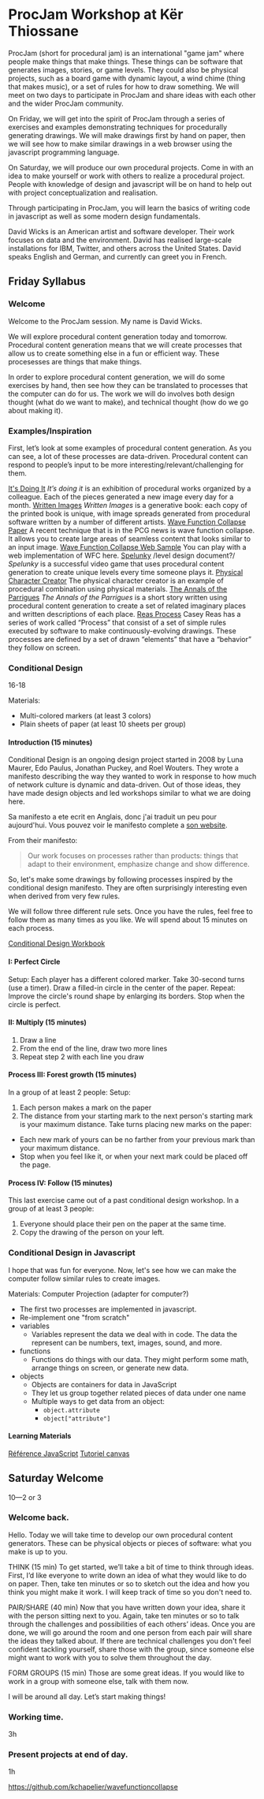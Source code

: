 # ProcJam Workshop at Kër Thiossane

ProcJam (short for procedural jam) is an international "game jam" where people make things that make things. These things can be software that generates images, stories, or game levels. They could also be physical projects, such as a board game with dynamic layout, a wind chime (thing that makes music), or a set of rules for how to draw something. We will meet on two days to participate in ProcJam and share ideas with each other and the wider ProcJam community.

On Friday, we will get into the spirit of ProcJam through a series of exercises and examples demonstrating techniques for procedurally generating drawings. We will make drawings first by hand on paper, then we will see how to make similar drawings in a web browser using the javascript programming language.

On Saturday, we will produce our own procedural projects. Come in with an idea to make yourself or work with others to realize a procedural project. People with knowledge of design and javascript will be on hand to help out with project conceptualization and realisation.

Through participating in ProcJam, you will learn the basics of writing code in javascript as well as some modern design fundamentals.

David Wicks is an American artist and software developer. Their work focuses on data and the environment. David has realised large-scale installations for IBM, Twitter, and others across the United States. David speaks English and German, and currently can greet you in French.

## Friday Syllabus

### Welcome

Welcome to the ProcJam session. My name is David Wicks.

We will explore procedural content generation today and tomorrow. Procedural content generation means that we will create processes that allow us to create something else in a fun or efficient way. These procesesses are things that make things.

In order to explore procedural content generation, we will do some exercises by hand, then see how they can be translated to processes that the computer can do for us. The work we will do involves both design thought (what do we want to make), and technical thought (how do we go about making it).

### Examples/Inspiration

First, let’s look at some examples of procedural content generation. As you can see, a lot of these processes are data-driven. Procedural content can respond to people’s input to be more interesting/relevant/challenging for them.

[It's Doing It](itsdoing.it)
_It’s doing it_ is an exhibition of procedural works organized by a colleague. Each of the pieces generated a new image every day for a month.
[Written Images]()
_Written Images_ is a generative book: each copy of the printed book is unique, with image spreads generated from procedural software written by a number of different artists.
[Wave Function Collapse Paper]()
A recent technique that is in the PCG news is wave function collapse. It allows you to create large areas of seamless content that looks similar to an input image.
[Wave Function Collapse Web Sample](http://www.kchapelier.com/wfc-example/overlapping-model.html)
You can play with a web implementation of WFC here.
[Spelunky]() /level design document?/
_Spelunky_ is a successful video game that uses procedural content generation to create unique levels every time someone plays it.
[Physical Character Creator](https://www.youtube.com/watch?v=3YDgu0A9zp4)
The physical character creator is an example of procedural combination using physical materials.
[The Annals of the Parrigues]()
_The Annals of the Parrigues_ is a short story written using procedural content generation to create a set of related imaginary places and written descriptions of each place.
[Reas Process]()
Casey Reas has a series of work called “Process” that consist of a set of simple rules executed by software to make continuously-evolving drawings. These processes are defined by a set of drawn “elements” that have a “behavior” they follow on screen.

### Conditional Design
16-18

Materials:
- Multi-colored markers (at least 3 colors)
- Plain sheets of paper (at least 10 sheets per group)

#### Introduction (15 minutes)
Conditional Design is an ongoing design project started in 2008 by Luna Maurer, Edo Paulus, Jonathan Puckey, and Roel Wouters. They wrote a manifesto describing the way they wanted to work in response to how much of network culture is dynamic and data-driven. Out of those ideas, they have made design objects and led workshops similar to what we are doing here.

Sa manifesto a ete ecrit en Anglais, donc j'ai traduit un peu pour aujourd'hui. Vous pouvez voir le manifesto complete a [son website](http://conditionaldesign.org/manifesto).

From their manifesto:
> Our work focuses on processes rather than products:
> things that adapt to their environment,
> emphasize change and show difference.

So, let's make some drawings by following processes inspired by the conditional design manifesto. They are often surprisingly interesting even when derived from very few rules.

We will follow three different rule sets. Once you have the rules, feel free to follow them as many times as you like. We will spend about 15 minutes on each process.

[Conditional Design Workbook](https://workbook.conditionaldesign.org/)

#### I: Perfect Circle
Setup:
Each player has a different colored marker.
Take 30-second turns (use a timer).
Draw a filled-in circle in the center of the paper.
Repeat:
Improve the circle's round shape by enlarging its borders.
Stop when the circle is perfect.

#### II: Multiply (15 minutes)
1) Draw a line
2) From the end of the line, draw two more lines
3) Repeat step 2 with each line you draw

#### Process III: Forest growth (15 minutes)
In a group of at least 2 people:
Setup:
1) Each person makes a mark on the paper
2) The distance from your starting mark to the next person's starting mark is your maximum distance.
Take turns placing new marks on the paper:
- Each new mark of yours can be no farther from your previous mark than your maximum distance.
- Stop when you feel like it, or when your next mark could be placed off the page.

#### Process IV: Follow (15 minutes)
This last exercise came out of a past conditional design workshop.
In a group of at least 3 people:
1) Everyone should place their pen on the paper at the same time.
2) Copy the drawing of the person on your left.

### Conditional Design in Javascript

I hope that was fun for everyone. Now, let's see how we can make the computer follow similar rules to create images.

Materials:
Computer
Projection (adapter for computer?)

- The first two processes are implemented in javascript.
- Re-implement one "from scratch"
- variables
	- Variables represent the data we deal with in code. The data the represent can be numbers, text, images, sound, and more.
- functions
	- Functions do things with our data. They might perform some math, arrange things on screen, or generate new data.
- objects
	- Objects are containers for data in JavaScript
	- They let us group together related pieces of data under one name
	- Multiple ways to get data from an object:
		- `object.attribute`
		- `object["attribute"]`

#### Learning Materials
[Référence JavaScript](https://developer.mozilla.org/fr/docs/Web/JavaScript/Reference)
[Tutoriel canvas](https://developer.mozilla.org/fr/docs/Tutoriel_canvas)

## Saturday Welcome
10—2 or 3

### Welcome back.
Hello. Today we will take time to develop our own procedural content generators. These can be physical objects or pieces of software: what you make is up to you.

THINK (15 min)
To get started, we’ll take a bit of time to think through ideas. First, I’d like everyone to write down an idea of what they would like to do on paper. Then, take ten minutes or so to sketch out the idea and how you think you might make it work. I will keep track of time so you don't need to.

PAIR/SHARE (40 min)
Now that you have written down your idea, share it with the person sitting next to you. Again, take ten minutes or so to talk through the challenges and possibilities of each others’ ideas. Once you are done, we will go around the room and one person from each pair will share the ideas they talked about. If there are technical challenges you don't feel confident tackling yourself, share those with the group, since someone else might want to work with you to solve them throughout the day.

FORM GROUPS (15 min)
Those are some great ideas. If you would like to work in a group with someone else, talk with them now.

I will be around all day. Let’s start making things!

### Working time.
3h

### Present projects at end of day.
1h

https://github.com/kchapelier/wavefunctioncollapse


